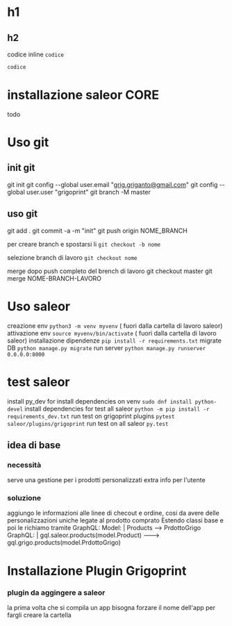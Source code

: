 # h1 
## h2

codice inline `codice`

``` py
codice
```

# installazione saleor CORE
todo

# Uso git
## init git
git init
git config --global user.email "grig.griganto@gmail.com"
git config --global user.user "grigoprint"
git branch -M master
## uso git
git add .
git commit -a -m "init"
git push origin NOME_BRANCH

per creare branch e spostarsi li `git checkout -b nome`

selezione branch di lavoro `git checkout nome`

merge dopo push completo del brench di lavoro
git checkout master
git merge NOME-BRANCH-LAVORO

# Uso saleor
creazione env `python3 -m venv myvenv` ( fuori dalla cartella di lavoro saleor)
attivazione env `source myvenv/bin/activate` ( fuori dalla cartella di lavoro saleor)
installazione dipendenze `pip install -r requirements.txt`
migrate DB `python manage.py migrate`
run server `python manage.py runserver 0.0.0.0:8000`

# test saleor
install py_dev for install dependencies on venv `sudo dnf install python-devel`
install dependencies for test all saleor `python -m pip install -r requirements_dev.txt`
run test on grigoprint plugins `pytest saleor/plugins/grigoprint`
run test on all saleor `py.test`



## idea di base
### necessità
serve una gestione per i prodotti personalizzati
extra info per l'utente
### soluzione
aggiungo le informazioni alle linee di checout e ordine, cosi da avere delle personalizzazioni uniche legate al prodotto comprato
Estendo classi base e poi le richiamo tramite GraphQL:
Model: | Products --> PrdottoGrigo 
GraphQL: | gql.saleor.products(model.Product) ---> gql.grigo.products(model.PrdottoGrigo)


# Installazione Plugin Grigoprint
### plugin da aggingere a saleor


la prima volta che si compila un app bisogna forzare il nome dell'app per fargli creare la cartella
